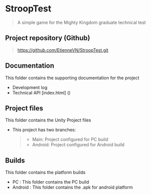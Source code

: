 # StroopTest
> A simple game for the Mighty Kingdom graduate technical test  

## Project repository (Github)
> https://github.com/EtienneVN/StroopTest.git  


## Documentation
<p> This folder contains the supporting documentation for the project </p>

- Development log 
- Technical API [index.html] () 

## Project files
<p> This folder contains the Unity Project files </p>

- This project has two branches:
  > - Main: Project configured for PC build
  > - Android: Project configured for Android build 

## Builds
<p> This folder contains the platform builds </p>

- PC : This folder contains the PC build 
- Android : This folder contains the .apk for android platform
